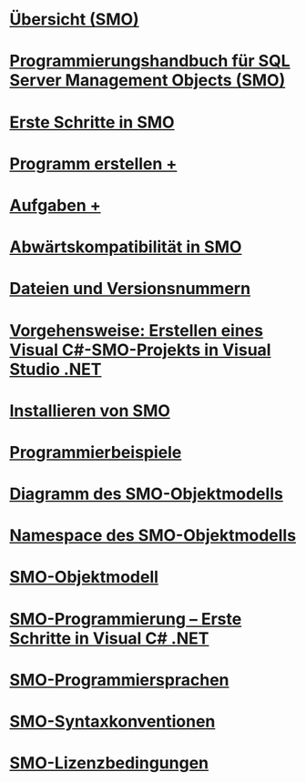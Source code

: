 # [Übersicht (SMO)](overview-smo.md)
# [Programmierungshandbuch für SQL Server Management Objects (SMO)](sql-server-management-objects-smo-programming-guide.md)
# [Erste Schritte in SMO](getting-started-in-smo.md)
# [Programm erstellen +](../../relational-databases/server-management-objects-smo/create-program/calling-methods.md)
# [Aufgaben +](../../relational-databases/server-management-objects-smo/tasks/backing-up-and-restoring-databases-and-transaction-logs.md)

# [Abwärtskompatibilität in SMO](backward-compatibility-in-smo.md)
# [Dateien und Versionsnummern](files-and-version-numbers.md)
# [Vorgehensweise: Erstellen eines Visual C#-SMO-Projekts in Visual Studio .NET](how-to-create-a-visual-csharp-smo-project-in-visual-studio-net.md)
# [Installieren von SMO](installing-smo.md)
# [Programmierbeispiele](link-to-programming-samples.md)
# [Diagramm des SMO-Objektmodells](smo-object-model-diagram.md)
# [Namespace des SMO-Objektmodells](smo-object-model-namespaces.md)
# [SMO-Objektmodell](smo-object-model.md)
# [SMO-Programmierung – Erste Schritte in Visual C# .NET](smo-programming-getting-started-in-visual-csharp-net.md)
# [SMO-Programmiersprachen](smo-programming-languages.md)
# [SMO-Syntaxkonventionen](smo-syntax-conventions.md)
# [SMO-Lizenzbedingungen](smo-license-terms.md)
